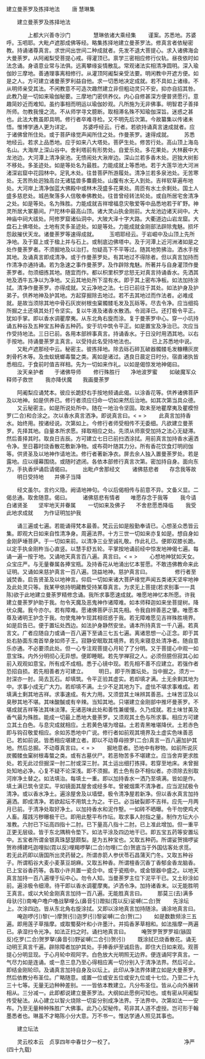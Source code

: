   建立曼荼罗及拣择地法
　　唐 慧琳集




　　建立曼荼罗及拣择地法

　　　　上都大兴善寺沙门
　　　　慧琳依诸大乘经集
　　谨案。苏悉地。苏婆呼。玉呬耶。大毗卢遮那成佛等经。略集拣择地建立曼荼罗法。修真言者依秘密教。持诵诸尊真言。求世间出世间二种成就者。先发不退大菩提心。求入诸佛海会大曼荼罗。从阿阇梨受菩提心戒。得灌顶已。禀学三密相应修行仪轨。昼夜依时如法念诵。身语意业常与法俱。远离攀缘妄情散乱。常观诸法实相清净圆明。深入瑜伽妙三摩地。善通理事离相修行。从灌顶阿阇梨亲受法要。明闲教中开遮方便。如是之人。方可建立诸曼荼罗利益自他。求一切悉地决定成就。若不具如上诸缘。不从明师亲受其法。不闲教意不可造次趣然建立非但粗动灵只不安。抑亦自招其咎。此教乃是一切如来瑜伽秘要。三摩地门密供养仪。内心自修甚深方便普贤愿行。意趣简妙近而难知。虽约事相而明运以瑜伽妙观。凡所施为无非佛事。明智君子善择所师。勿教我慢之流。不从师学寻文臆断。取相滞名殊不知瑜伽深旨。迷惑之甚也。此法大教虽即具明。修行者卒难寻检。又不明先后次第。今故纂集以传诸未悟。惟博学通人更为详定。
　　苏婆呼经云。行者。若欲持诵真言速成就者。应于诸佛曾所住处。或于菩萨缘觉声闻所住之处。作曼荼罗。速得成就。
　　苏悉地经云。若求上品悉地。应于如来八大塔处。菩萨生处。修苦行处。高山顶上海岛名山。大海岸上深山谷中。舍利塔前有形势处。自爱乐处。多花果处。大林薮中大龙池边。大河潭上清净泉池。无愦闹处大湫岸边。深山兰若多香木处。迥独大树影不移处。多圣迹处。如是等处名为最胜。力能成就上等悉地。若于大莲华池大河洲渚深岩窟中花园林中。足乳木处。往昔菩萨所游履处。清净兰若多泉池处。无苦寒处。无苦热处迥独高台无诸猛兽多麋鹿处。山腹有水无人到处。吉祥软草遍布地处。大河岸上清净伽蓝大佛殿中或林木茂盛多花果处。周匝有水土余剩处。国土人盛多慈悲处。城邑聚落多人信敬奉佛教处。往昔曾经转法轮处。或自所居宅舍清净之处。如是等处。名为殊胜。力能成就吉祥增福息灾敬爱等中品悉地若于旷野。神灵所居大冢墓间。尸陀林中最高山顶。诸大灵山执金刚前。大龙池边诸天祠中。大神庙中祠大祓处。阿修罗窟诸仙洞中。大陂大泽十字大路。大衢道边山岩龙窟。大盘石上佛塔处。土地有灵多圣迹处。如是等处。力能成就金刚部法辟除鬼魅。损坏怨敌摧伏天龙。诸曼荼罗等速得成就。
　　玉呬耶经云。于岩崛中及山顶上先所净地。及于窟上或于楹上并与石上。或制底边佛塔中。及于河潭上近河洲渚如是之处作曼荼罗者。不须掘地及以治打。勿疑高下不平等过。随其地势拂治。洒水手按其地。及诵真言即成清净。或于作曼荼罗处。有其地过不得除者。但以真言加持而作清净亦通持诵。若为急速之事作曼荼罗。及作辟除鬼魅。所著并与自身灌顶作曼荼罗者。勿须细拣其地。随宜而作。都以枳里枳罗忿怒无对真言持诵香水。先洒其地及洒牛五净以为净地。又云其地处所下湿有水。即于其上密布净板。如法加持涂拭。清净作曼荼罗。亦得成就。又云净地之法。七日已前往于其处。如法护身及护弟子。供养地神及护其地。方起穿掘除去地过。若不去其地过而作法者。必难成就。是故当须除其地中骨石灰炭树根虫窠髑髅毛发及瓦砾等。尽去令净。应当细捣所掘之土还填其处打令坚实。复以牛液及诸香水散洒。令润泽已。还打极令平正。犹如手掌。即以香水调瞿摩夷。从东北角右旋而涂。复于曼荼罗中心。穿一小坑持诵五种谷及五种宝五种香五种药。安于坑中筑令平正。如是置宝及净治已。次应当作受持地法。三日已前。各用本部辨事真言。持诵香水。于日没时用洒其地。以右手按地。持诵曼荼罗主真言。以受持此名受持地法也。
　　　已上苏悉地中说。
　　又毗卢遮那经中云。秘密主。彼拣择地。除去砾石碎瓦破器髑髅毛发糠糟灰炭刺骨朽木等。及虫蚁蜣螂毒螫之类。离如是诸过。遇良日晨定日时分。宿直诸执皆悉相应。于食前时值吉祥相。先为一切如来作礼。以如是偈惊发地神偈曰。
　　汝天亲护者　　于诸佛导师
　　修行殊胜行　　净地波罗蜜
　　如破魔军众　　释师子救世
　　我亦降伏魔　　我画曼荼罗

　　阿阇梨应诵梵本。彼应长跪舒右手按地频诵此偈。以涂香花等。供养诸佛菩萨及以地神。如是供养已。修行者须应归命一切如来然后治地。如其次第当具众德。
　　又云秘密主。如是所说处所中。随在一地治令坚固。取未至地瞿摩夷及瞿模怛罗(二合)和合涂之。次以香水真言洒净。即说真言曰。< =  >
　　此真言加持香水。始终用。按诸经说。次第如上。今修行者师受相传不无委细。凡欲建立曼荼罗。先择其地。自量本所求愿。择取相应之处。先须从师禀受加持之法心无疑滞。然后善择其时。取良日吉辰。方可建立七日已前扫洒涂拭。用前真言加持香水遍洒令净。至日暮时烧香散花敷新净物。或布荷叶随其力分。所有香花饮食灯明阏伽等。供贤圣及以地神作请地法。修行者著新净衣。屏去余人独入置曼荼罗处。若是露地。应以缦幕围绕。或随时遮闭。各依本部修行真言次第。密加持自身。面向东方。手执香炉诵启请偈曰。
　　出毗卢舍那经文
　　诸佛慈悲者　　存念我等故
　　明日受持地　　并佛子当降

　　经文虽尔。言约义隐。阙请地神句。今以后偈相传与前意不异。文备义显。二偈总通。取舍随意。偈曰。
　　诸佛慈悲有情者　　唯愿存念于我等
　　我今请白诸贤圣　　坚牢地天并眷属
　　一切如来及佛子　　不舍悲愿悉降临
　　我受此地求成就　　为作证明加护我

　　诵三遍或七遍。若能诵得梵本最善。梵云云如是殷勤奉请已。心想圣众悉皆云集。即观大日如来自性清净身。周遍法界。十方三世一切如来亦复如是。想自身如金刚萨埵菩萨。于一切如来前。以清净三业至诚礼敬。作此礼已。便即双膝长跪。以定手执金刚杵当心直竖。以慧手舒五轮。平掌按地诵前经中惊发地神偈七遍。每诵一遍一按于地。又诵地天真言百八遍。真言曰。< =  >
　　心想地神犹如天女。众宝庄严。与无量眷属各捧宝瓶。及持香花从地涌出忆本誓愿。不敢违佛教命来此证明。又诵如来慈护真言一百八遍。饶益地神。慈护真言曰。
　　
　　修行者至诚焚香。启告贤圣及以地神言。仰启一切如来诸大菩萨缘觉声闻五类诸天坚牢地神及此处灵只等。我某甲依持明藏教受持某尊真言。为求无上菩提(若求别事一一具陈)欲于此地建立曼荼罗精修念诵。我所求事愿速成就。唯愿地神忆本所愿。许我建立曼荼罗护助于我。勿令天魔及恶鬼神作诸障难。如本师释迦如来坐菩提树。降伏众魔。我今亦尔。若有障难。愿诸佛菩萨示其先相。令我自辨善恶之肇。唯愿本尊及诸明王护念于我。勿使鬼神乍现其相诳惑于我。若无障难愿见吉祥殊胜境界。如是启告已。便于置坛处西边。如法护身静然安坐。诵本所持真言一千八遍。若真言文。广者应随自力或诵一百八遍下至诵三七五七遍。离诸思想一心正念。即于其处右胁面东南首举身如师子王。寂静安眠取其境界。若先来寝息处清净者。随自意乐亦通。不必要须此处。但一心专注观菩提心月轮了了分明。又于菩提心中观一如意宝珠。内外分明彻心无异想。便即睡眠。若先学禅寂之人。必须但臆但寂其心如前入观观如意宝。所有成不成相。悉于心镜中现。若先相不善不应建立。若强作者恐招自损。若先相善者方可建立。
　　明日。即于所置坛处。当中掘之。须方一肘深亦一肘。简去瓦石。却填筑。令平正验其虚实。若却填才满。土无余剩其地为中。求事小成无广大力。若却填不满。土少不足其地为下。虚怯不堪求事难成。若填满土剩其地吉祥。求事速成。有大力用。又须尝其土味辨其善恶。土味苦涩及以臭秽其地不堪。其味酸醎或有辛辣。当知其地。只堪建立金刚部中推坏曼荼罗。不堪成就吉祥等法其味淡薄。无诸恶味此处和善性兼缓慢。久乃成就。若土味甘美及香气最为殊胜。能成一切最上悉地大曼荼罗。又须观其土色与所求事。相应方可建立其土白色。与息灾成就相应。土若黄色堪为增益。土若青黑唯堪降伏。土若赤色即与钩召敬爱相应。余如苏悉地中广说。修行者如前观其境界及土虚实色味善恶已。若如前说。皆悉相应堪建立者。即以不动尊母捺罗(二合)真言一百八遍加护其地。然后总掘。不动尊真言曰。< =  >
　　掘地意者。恐地中有秽物。如前所说灰炭髑髅虫窠树根毒螫之类。或有古墓伏尸。若恶物苦多不堪建立。应当舍弃更求胜处。若无此过但掘深一肘二肘或深三肘。其土运出细打拣择。若穿至地床。未曾掘处知地必净。心复不疑不论深浅。即不须掘。若土色有杂不相似者。亦须除去别取河岸净土替之。如法填治。每填土一重。即以加持香水一洒乃至填满。皆如是作。填土满已筑令坚实。平如镜面其屋舍或经多年。曾被烟熏不清净者。应当泥拭极令清净。或以香水净土。遍涂屋舍及以墙壁。极令清净屋若新净。但以香水真言加持遍洒。即成清净。若欲起坛不用筑土为之。干已。必当破裂即不吉祥。应先一月两月已前。于清净处取好净土。以加持香水和泥作墼。一如砖不晒曝。令干勿使鸡犬人畜。履践污秽曝极干已。即用此墼平布作坛。取求事人肘指之量。制作方坛大小准教。六肘已下坛高四指十二肘。已下量高八指十二肘。已上准此增加。但一重平正更无层级。皆于东北隅稍令垫下。如法平涂及四边地干已。即五宝五药等安置坛中。五宝者所谓金银真珠瑟瑟颇梨。是为五种宝也。又取五种药。所谓娑贺揖啰娑贺祢缚建吒迦哩拟(霓以反)哩羯啰拏(二合)勿哩(二合)贺底当于外国估客处求觅。若无此药即以唐国所出灵药替之。所谓赤箭人参伏苓石昌蒲天门冬。又取五种谷子。所谓稻谷大麦小麦菉豆胡麻。又取五种香。所谓檀香沉香丁香郁金香龙脑香。已上宝谷香药等。各取小许共置一瓷合中。或于瓷瓶中。或金银器中盛之。以地天真言加持一百八遍埋于坛中心。勿令人知。当曼荼罗主位下泥平干已。又土砂涂如前。遍涂极令细滑。待干即以香水调瞿摩夷。泸洒令净。加持诸香末。以无能胜明王真言。或以大轮金刚真言加持一百八遍。无能胜真言曰。
　　那莫三(去)满多母驮(引)南唵户噜户噜战拏哩么(鼻音引)蹬拟(霓以反)娑嚩(二合)贺
　　先涂坛上。次涂四边。皆从东北角右旋涂拭。又即以涂地真言加持随涂。诵涂地真言曰。
　　唵迦啰(引)黎(一)摩贺(引)迦罗(引)黎娑嚩(二合)贺(二)
　　如是数数频涂三五遍。即用莲子草揩摩。或取蜀葵叶和小许墨汁。并捣香茅草相和。如法揩摩一两遍已。承湿扫令光净。如法正扫之时。诵扫地真言曰。
　　唵贺罗贺罗罗祖(镞固反)仡罗(二合)贺罗拏(鼻音引)野娑嚩(二合引)贺(引)
　　既涂拭已烧香散花。诵无动明王真言千遍。辟除障者加护其处。手捧香炉至诚启告。即住大日如来观。观菩提心分明显现。于心月轮中观阿字。白色放大光明照无边界。便连诵阿字真言。一气尽力如是连诵。或一息三息乃至心得相应离一切分别入于清净法界。然后可止。即结金刚轮印。及诵真言加持自身及以坛上。此印从净法界体建立如是大曼荼罗。然后依教分布圣位。广略随意。或置一位或安五位或安九位或十七位。乃至二十九三十七等。无量无边种种差别。一一皆依本教建立。凡分布圣位。皆从心向外展转相从。三分减一。此即都说建立曼荼罗法。大纲如此愿例可知也。或有密从阿阇梨传受秘法。从心建立以智火烧除一切妄分别成净法界。于法界中。次第如法一一安布。乃至无量种种殊胜广大佛事。此乃心契秘传。苟非其人道不虚授。岂可形于翰墨悉者也。琳虽不才略陈小分大意。万不书一。惟达学通人照见其事也。

　　建立坛法

　　灵云校本云　贞享四年中春廿夕一校了。
　　　　　　　　　　　　　净严(四十九载)

